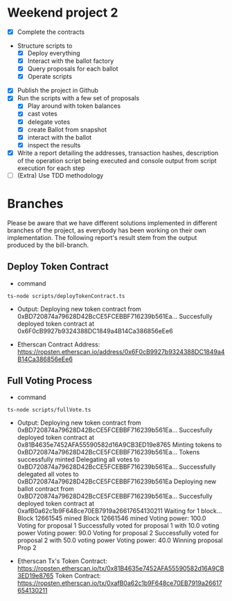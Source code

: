 # Weekend project 2
- [x] Complete the contracts
- Structure scripts to
  - [x] Deploy everything
  - [x] Interact with the ballot factory
  - [x] Query proposals for each ballot
  - [x] Operate scripts
- [X] Publish the project in Github
- [x] Run the scripts with a few set of proposals
  - [x] Play around with token balances
  - [x] cast votes
  - [x] delegate votes
  - [x] create Ballot from snapshot
  - [x] interact with the ballot
  - [x] inspect the results
- [x] Write a report detailing the addresses, transaction hashes, description of the operation script being executed and console output from script execution for each step
- [ ] (Extra) Use TDD methodology

# Branches
Please be aware that we have different solutions implemented in different branches of the project, as everybody has been working on their own implementation. The following report's result stem from the output produced by the bill-branch. 

## Deploy Token Contract
* command
```shell 
ts-node scripts/deployTokenContract.ts 
```
* Output: 
Deploying new token contract from 0xBD720874a79628D42BcCE5FCEBBF716239b561Ea...
Succesfully deployed token contract at 0x6F0cB9927b9324388DC1849a4B14Ca386856eEe6

* Etherscan Contract Address: 
https://ropsten.etherscan.io/address/0x6F0cB9927b9324388DC1849a4B14Ca386856eEe6

## Full Voting Process
* command
```shell 
ts-node scripts/fullVote.ts 
```
* Output: 
Deploying new token contract from 0xBD720874a79628D42BcCE5FCEBBF716239b561Ea...
Succesfully deployed token contract at 0x81B4635e7452AFA55590582d16A9CB3ED19e8765
Minting tokens to 0xBD720874a79628D42BcCE5FCEBBF716239b561Ea...
Tokens successfully minted
Delegating all votes to 0xBD720874a79628D42BcCE5FCEBBF716239b561Ea...
Successfully delegated all votes to 0xBD720874a79628D42BcCE5FCEBBF716239b561Ea
Deploying new ballot contract from 0xBD720874a79628D42BcCE5FCEBBF716239b561Ea...
Succesfully deployed token contract at 0xafB0a62c1b9F648ce70EB7919a26617654130211
Waiting for 1 block...
Block 12661545 mined
Block 12661546 mined
Voting power: 100.0
Voting for proposal 1
Successfully voted for proposal 1 with 10.0 voting power
Voting power: 90.0
Voting for proposal 2
Successfully voted for proposal 2 with 50.0 voting power
Voting power: 40.0
Winning proposal Prop 2

* Etherscan Tx's
Token Contract: https://ropsten.etherscan.io/tx/0x81B4635e7452AFA55590582d16A9CB3ED19e8765
Token Contract: https://ropsten.etherscan.io/tx/0xafB0a62c1b9F648ce70EB7919a26617654130211
